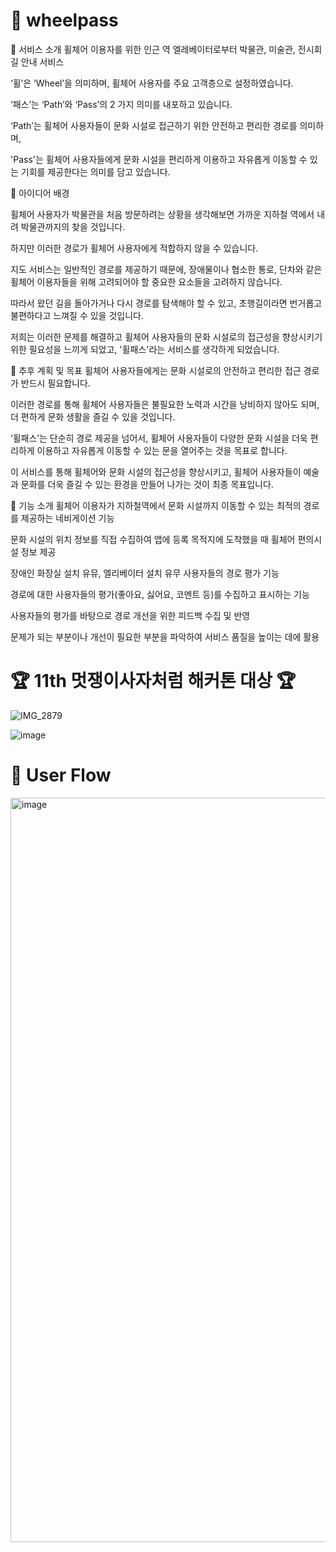 # 🎡 wheelpass

📌 서비스 소개
휠체어 이용자를 위한 인근 역 엘레베이터로부터 박물관, 미술관, 전시회 길 안내 서비스

‘휠’은 ‘Wheel’을 의미하며, 휠체어 사용자를 주요 고객층으로 설정하였습니다.

‘패스’는 ‘Path’와 ‘Pass’의 2 가지 의미를 내포하고 있습니다.

‘Path’는 휠체어 사용자들이 문화 시설로 접근하기 위한 안전하고 편리한 경로를 의미하며,

'Pass'는 휠체어 사용자들에게 문화 시설을 편리하게 이용하고 자유롭게 이동할 수 있는 기회를 제공한다는 의미를 담고 있습니다.

📌 아이디어 배경

휠체어 사용자가 박물관을 처음 방문하려는 상황을 생각해보면 가까운 지하철 역에서 내려 박물관까지의 찾을 것입니다.

하지만 이러한 경로가 휠체어 사용자에게 적합하지 않을 수 있습니다.

지도 서비스는 일반적인 경로를 제공하기 때문에, 장애물이나 협소한 통로, 단차와 같은 휠체어 이용자들을 위해 고려되어야 할 중요한 요소들을 고려하지 않습니다.

따라서 왔던 길을 돌아가거나 다시 경로를 탐색해야 할 수 있고, 초행길이라면 번거롭고 불편하다고 느껴질 수 있을 것입니다.

저희는 이러한 문제를 해결하고 휠체어 사용자들의 문화 시설로의 접근성을 향상시키기 위한 필요성을 느끼게 되었고, '휠패스'라는 서비스를 생각하게 되었습니다.

📌 추후 계획 및 목표
휠체어 사용자들에게는 문화 시설로의 안전하고 편리한 접근 경로가 반드시 필요합니다.

이러한 경로를 통해 휠체어 사용자들은 불필요한 노력과 시간을 낭비하지 않아도 되며, 더 편하게 문화 생활을 즐길 수 있을 것입니다.

‘휠패스’는 단순히 경로 제공을 넘어서, 휠체어 사용자들이 다양한 문화 시설을 더욱 편리하게 이용하고 자유롭게 이동할 수 있는 문을 열어주는 것을 목표로 합니다.

이 서비스를 통해 휠체어와 문화 시설의 접근성을 향상시키고, 휠체어 사용자들이 예술과 문화를 더욱 즐길 수 있는 환경을 만들어 나가는 것이 최종 목표입니다.

📌 기능 소개
휠체어 이용자가 지하철역에서 문화 시설까지 이동할 수 있는 최적의 경로를 제공하는 네비게이션 기능

문화 시설의 위치 정보를 직접 수집하여 앱에 등록
목적지에 도착했을 때 휠체어 편의시설 정보 제공

장애인 화장실 설치 유뮤, 엘리베이터 설치 유무
사용자들의 경로 평가 기능

경로에 대한 사용자들의 평가(좋아요, 싫어요, 코멘트 등)를 수집하고 표시하는 기능

사용자들의 평가를 바탕으로 경로 개선을 위한 피드백 수집 및 반영

문제가 되는 부분이나 개선이 필요한 부분을 파악하여 서비스 품질을 높이는 데에 활용

# 🏆 11th 멋쟁이사자처럼 해커톤 대상 🏆 
![IMG_2879](https://github.com/BFGGyu/BF-frontend/assets/63959171/b82b5c74-0a99-4508-bddf-3861b67bf0c3)


![image](https://github.com/BFGGyu/BF-frontend/assets/63959171/07b1c14a-bd4c-4ab2-a23e-0be3222bf599)

# 💭 User Flow
<img width="1191" alt="image" src="https://github.com/BFGGyu/BF-frontend/assets/63959171/9e17ffd3-6432-4570-91f6-18ed4cb6a159">
